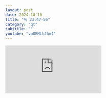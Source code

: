 ```yaml
---
layout: post
date: 2024-10-10
title: "눅 23:47-56"
category: "qt"
subtitle: ""
youtube: "vu8EMLhJho4"
---
```


<div class="youtube margin-large">
    <iframe src="https://www.youtube.com/embed/vu8EMLhJho4" title="YouTube video player" frameborder="0" allow="accelerometer; autoplay; clipboard-write; encrypted-media; gyroscope; picture-in-picture; web-share" allowfullscreen></iframe>
</div>

